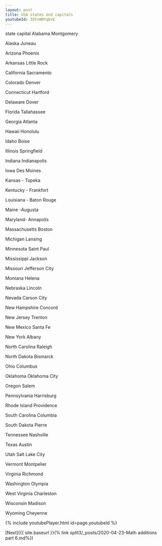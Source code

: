 ```yaml
---
layout: post
title: USA states and capitals
youtubeId: 3XYvW0YqbvE
---
```

 state	capital
Alabama	Montgomery

Alaska	Juneau

Arizona	Phoenix

Arkansas	Little Rock

California	Sacramento

Colorado	Denver

Connecticut	Hartford

Delaware	Dover

Florida	Tallahassee

Georgia	Atlanta

Hawaii	Honolulu

Idaho	Boise

Illinois	Springfield

Indiana	Indianapolis

Iowa	Des Moines

Kansas	- Topeka

Kentucky	- Frankfort

Louisiana	- Baton Rouge

Maine	-Augusta

Maryland-	Annapolis

Massachusetts	Boston

Michigan	Lansing

Minnesota	Saint Paul

Mississippi	Jackson

Missouri	Jefferson City

Montana	Helena

Nebraska	Lincoln

Nevada	Carson City

New Hampshire	Concord

New Jersey	Trenton

New Mexico	Santa Fe

New York	Albany

North Carolina	Raleigh

North Dakota	Bismarck

Ohio	Columbus

Oklahoma	Oklahoma City

Oregon	Salem

Pennsylvania	Harrisburg

Rhode Island	Providence

South Carolina	Columbia

South Dakota	Pierre

Tennessee	Nashville

Texas	Austin

Utah	Salt Lake City

Vermont	Montpelier

Virginia	Richmond

Washington	Olympia

West Virginia	Charleston

Wisconsin	Madison

Wyoming	Cheyenne



 
{% include youtubePlayer.html id=page.youtubeId %}
 
 

[Next]({{ site.baseurl }}{% link  split3/_posts/2020-04-23-Math additions part 6.md%})
 
